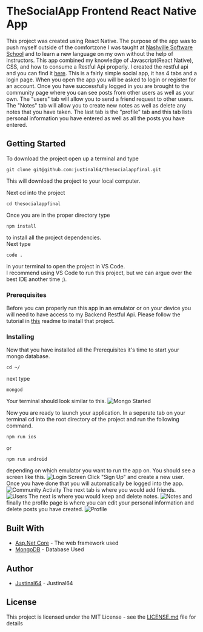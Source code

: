 # TheSocialApp Frontend React Native App

This project was created using React Native. The purpose of the app was to push myself outside of the comfortzone I was taught at [Nashville Software School](http://nashvillesoftwareschool.com/) and to learn a new language on my own without the help of instructors. This app combined my knowledge of Javascript(React Native), CSS, and how to consume a Restful Api properly. I created the restful api and you can find it [here](https://github.com/justinal64/thesocialappv3). This is a fairly simple social app, it has 4 tabs and a login page. When you open the app you will be asked to login or register for an account. Once you have successfully logged in you are brought to the community page where you can see posts from other users as well as your own. The "users" tab will allow you to send a friend request to other users. The "Notes" tab will allow you to create new notes as well as delete any notes that you have taken. The last tab is the "profile" tab and this tab lists personal information you have entered as well as all the posts you have entered.  


## Getting Started

To download the project open up a terminal and type
```
git clone git@github.com:justinal64/thesocialappfinal.git
```
This will download the project to your local computer. 

Next cd into the project
```
cd thesocialappfinal
```
Once you are in the proper directory type
```
npm install
```
to install all the project dependencies.
<br />
Next type 
```
code . 
```
in your terminal to open the project in VS Code.
<br />
I recommend using VS Code to run this project, but we can argue over the best IDE another time ;). 

### Prerequisites

Before you can properly run this app in an emulator or on your device you will need to have access to my Backend Restful Api. Please follow the tutorial in [this](https://github.com/justinal64/thesocialappv3) readme to install that project. 


### Installing

Now that you have installed all the Prerequisites it's time to start your mongo database.   
```
cd ~/
```
next type 
```
mongod
```
Your terminal should look similar to this. 
![Mongo Started](./app/images/screenshots/mongostarted.png)

Now you are ready to launch your application. In a seperate tab on your terminal cd into the root directory of the project and run the following command. 
```
npm run ios
```
or
```
npm run android
```
depending on which emulator you want to run the app on. You should see a screen like this. 
![Login Screen](./app/images/screenshots/login.png)
Click "Sign Up" and create a new user. Once you have done that you will automatically be logged into the app. 
![Community Activity](./app/images/screenshots/communityactivity.png)
The next tab is where you would add friends. 
![Users](./app/images/screenshots/users.png)
The next is where you would keep and delete notes. 
![Notes](./app/images/screenshots/notes.png)
and finally the profile page is where you can edit your personal information and delete posts you have created. 
![Profile](./app/images/screenshots/profile.png)

## Built With

* [Asp.Net Core](https://docs.microsoft.com/en-us/aspnet/core/) - The web framework used
* [MongoDB](https://www.mongodb.com/) - Database Used

## Author

* [Justinal64](https://github.com/justinal64) - Justinal64

## License

This project is licensed under the MIT License - see the [LICENSE.md](LICENSE.md) file for details
